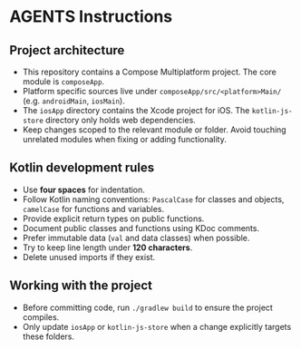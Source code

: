 # AGENTS Instructions

## Project architecture
- This repository contains a Compose Multiplatform project. The core module is `composeApp`.
- Platform specific sources live under `composeApp/src/<platform>Main/` (e.g. `androidMain`, `iosMain`).
- The `iosApp` directory contains the Xcode project for iOS. The `kotlin-js-store` directory only holds web dependencies.
- Keep changes scoped to the relevant module or folder. Avoid touching unrelated modules when fixing or adding functionality.

## Kotlin development rules
- Use **four spaces** for indentation.
- Follow Kotlin naming conventions: `PascalCase` for classes and objects, `camelCase` for functions and variables.
- Provide explicit return types on public functions.
- Document public classes and functions using KDoc comments.
- Prefer immutable data (`val` and data classes) when possible.
- Try to keep line length under **120 characters**.
- Delete unused imports if they exist.

## Working with the project
- Before committing code, run `./gradlew build` to ensure the project compiles.
- Only update `iosApp` or `kotlin-js-store` when a change explicitly targets these folders.
